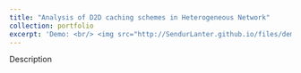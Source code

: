 ```yaml
---
title: "Analysis of D2D caching schemes in Heterogeneous Network"
collection: portfolio
excerpt: 'Demo: <br/> <img src="http://SendurLanter.github.io/files/demo.gif"  width="300" height="225" align=center> <br/><br/><br/><br/><br/>'
---
```


Description